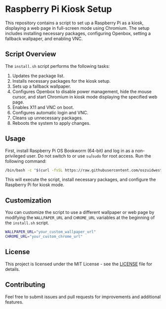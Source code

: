 # Raspberry Pi Kiosk Setup

This repository contains a script to set up a Raspberry Pi as a kiosk, displaying a web page in full-screen mode using Chromium. The setup includes installing necessary packages, configuring Openbox, setting a fallback wallpaper, and enabling VNC.

## Script Overview

The `install.sh` script performs the following tasks:

1. Updates the package list.
2. Installs necessary packages for the kiosk setup.
3. Sets up a fallback wallpaper.
4. Configures Openbox to disable power management, hide the mouse cursor, and start Chromium in kiosk mode displaying the specified web page.
5. Enables X11 and VNC on boot.
6. Configures automatic login and VNC.
7. Cleans up unnecessary packages.
8. Reboots the system to apply changes.

## Usage

First, install Raspberry Pi OS Bookworm (64-bit) and log in as a non-privileged user. Do not switch to or use `su`/`sudo` for root access. Run the following command:

   ```bash
   /bin/bash -c "$(curl -fsSL https://raw.githubusercontent.com/oszuidwest/rpi-teksttv/main/install.sh)".
   ```

   This will execute the script, install necessary packages, and configure the Raspberry Pi for kiosk mode.

## Customization

You can customize the script to use a different wallpaper or web page by modifying the `WALLPAPER_URL` and `CHROME_URL` variables at the beginning of the `install.sh` script.

```bash
WALLPAPER_URL="your_custom_wallpaper_url"
CHROME_URL="your_custom_chrome_url"
```

## License

This project is licensed under the MIT License - see the [LICENSE](LICENSE) file for details.

## Contributing

Feel free to submit issues and pull requests for improvements and additional features.
